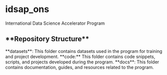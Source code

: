 # idsap_ons
International Data Science Accelerator Program


<h2>**Repository Structure**</h2>
**datasets**: This folder contains datasets used in the program for training and project development.
**code:** This folder contains code snippets, scripts, and projects developed during the program.
**docs**: This folder contains documentation, guides, and resources related to the program.
